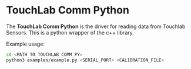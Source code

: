 # TouchLab Comm Python

The **TouchLab Comm Python** is the driver for reading data from Touchlab Sensors. This is a python wrapper of the c++ library.

Example usage:
```bash
cd <PATH_TO_TOUCHLAB_COMM_PY>
python3 examples/example.py <SERIAL_PORT> <CALIBRATION_FILE>
```
